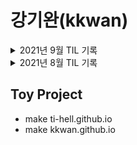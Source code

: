 # **강기완(kkwan)**

<details>
<summary>
2021년 9월 TIL 기록
</summary>

| Sun | Mon | Tue |    Wed    |    Thu    |    Fri    | Sat |
| :-: | :-: | :-: | :-------: | :-------: | :-------: | :-: |
|     |     |     | **_`1`_** | **_`2`_** | **_`3`_** |  4  |
|  5  |  **_`6`_**  |  **_`7`_**  |     **_`8`_**     |     **_`9`_**     |    **_`10`_**     | 11  |
| 12  | 13  | 14  |    15     |    16     |    17     | 18  |
| 19  | 20  | 21  |    22     |    23     |    24     | 25  |
| 26  | 27  | 28  |    29     |    30     |     1     |  2  |
</details>
<details>
<summary>
2021년 8월 TIL 기록
</summary>

| Sun |    Mon     |    Tue     |    Wed     |    Thu     |    Fri     | Sat |
| :-: | :--------: | :--------: | :--------: | :--------: | :--------: | :-: |
|  1  |     2      |     3      | **_`4`_**  | **_`5`_**  | **_`6`_**  |  7  |
|  8  | **_`9`_**  | **_`10`_** | **_`11`_** | **_`12`_** | **_`13`_** | 14  |
| 15  |     16     | **_`17`_** | **_`18`_** | **_`19`_** |     20     | 21  |
| 22  | **_`23`_** | **_`24`_** | **_`25`_** | **_`26`_** | **_`27`_** | 28  |
| 29  | **_`30`_** | **_`31`_** |            |            |            |     |
</details>

## Toy Project

- make ti-hell.github.io
- make kkwan.github.io
